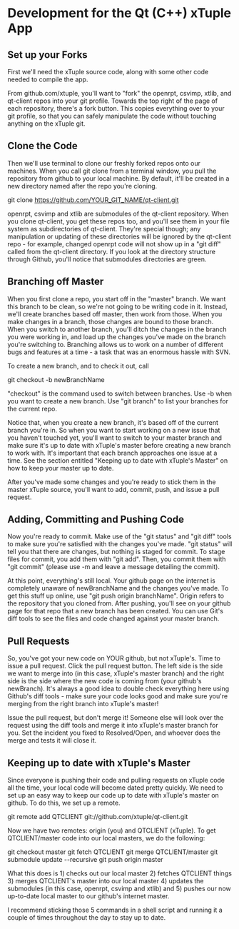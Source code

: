Development for the Qt (C++) xTuple App
========

Set up your Forks
------

First we'll need the xTuple source code, along with some other code needed to compile the app.

From github.com/xtuple, you'll want to "fork" the openrpt, csvimp, xtlib, and qt-client repos into your git profile.  Towards the top right of the page of each repository, there's a fork button.  This copies everything over to your git profile, so that you can safely manipulate the code without touching anything on the xTuple git.

Clone the Code
------

Then we'll use terminal to clone our freshly forked repos onto our machines.  When you call git clone from a terminal window, you pull the repository from github to your local machine.  By default, it'll be created in a new directory named after the repo you're cloning.

git clone https://github.com/YOUR_GIT_NAME/qt-client.git

openrpt, csvimp and xtlib are submodules of the qt-client repository.  When you clone qt-client, you get these repos too, and you'll see them in your file system as subdirectories of qt-client.  They're special though; any manipulation or updating of these directories will be ignored by the qt-client repo - for example, changed openrpt code will not show up in a "git diff" called from the qt-client directory.  If you look at the directory structure through Github, you'll notice that submodules directories are green.

Branching off Master
------

When you first clone a repo, you start off in the "master" branch.  We want this branch to be clean, so we're not going to be writing code in it.  Instead, we'll create branches based off master, then work from those.  When you make changes in a branch, those changes are bound to those branch.  When you switch to another branch, you'll ditch the changes in the branch you were working in, and load up the changes you've made on the branch you're switching to.  Branching allows us to work on a number of different bugs and features at a time - a task that was an enormous hassle with SVN.

To create a new branch, and to check it out, call

git checkout -b newBranchName

"checkout" is the command used to switch between branches.  Use -b when you want to create a new branch.  Use "git branch" to list your branches for the current repo.

Notice that, when you create a new branch, it's based off of the current branch you're in.  So when you want to start working on a new issue that you haven't touched yet, you'll want to switch to your master branch and make sure it's up to date with xTuple's master before creating a new branch to work with.  It's important that each branch approaches one issue at a time.  See the section entitled "Keeping up to date with xTuple's Master" on how to keep your master up to date.

After you've made some changes and you're ready to stick them in the master xTuple source, you'll want to add, commit, push, and issue a pull request.

Adding, Committing and Pushing Code
------

Now you're ready to commit.  Make use of the "git status" and "git diff" tools to make sure you're satisfied with the changes you've made.  "git status" will tell you that there are changes, but nothing is staged for commit.  To stage files for commit, you add them with "git add".  Then, you commit them with "git commit" (please use -m and leave a message detailing the commit).

At this point, everything's still local.  Your github page on the internet is completely unaware of newBranchName and the changes you've made.  To get this stuff up online, use "git push origin branchName".  Origin refers to the repository that you cloned from.  After pushing, you'll see on your github page for that repo that a new branch has been created.  You can use Git's diff tools to see the files and code changed against your master branch.

Pull Requests
------

So, you've got your new code on YOUR github, but not xTuple's.  Time to issue a pull request.  Click the pull request button.  The left side is the side we want to merge into (in this case, xTuple's master branch) and the right side is the side where the new code is coming from (your github's newBranch).  It's always a good idea to double check everything here using Github's diff tools - make sure your code looks good and make sure you're merging from the right branch into xTuple's master!

Issue the pull request, but don't merge it!  Someone else will look over the request using the diff tools and merge it into xTuple's master branch for you.  Set the incident you fixed to Resolved/Open, and whoever does the merge and tests it will close it.

Keeping up to date with xTuple's Master
------

Since everyone is pushing their code and pulling requests on xTuple code all the time, your local code will become dated pretty quickly.  We need to set up an easy way to keep our code up to date with xTuple's master on github.  To do this, we set up a remote.

git remote add QTCLIENT git://github.com/xtuple/qt-client.git

Now we have two remotes: origin (you) and QTCLIENT (xTuple).  To get QTCLIENT/master code into our local masters, we do the following:

git checkout master
git fetch QTCLIENT
git merge QTCLIENT/master
git submodule update --recursive
git push origin master

What this does is 1) checks out our local master 2) fetches QTCLIENT things 3) merges QTCLIENT's master into our local master 4) updates the submodules (in this case, openrpt, csvimp and xtlib) and 5) pushes our now up-to-date local master to our github's internet master.

I recommend sticking those 5 commands in a shell script and running it a couple of times throughout the day to stay up to date.